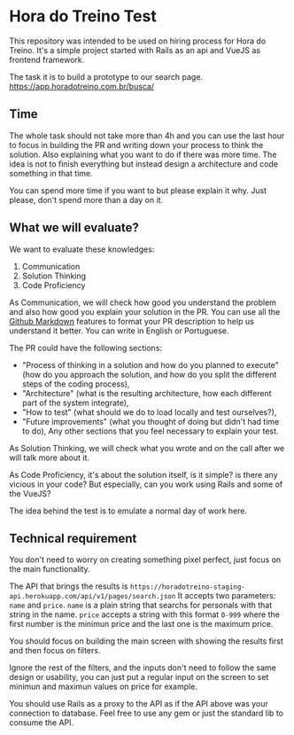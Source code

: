 # Hora do Treino Test

This repository was intended to be used on hiring process for Hora do Treino.
It's a simple project started with Rails as an api and VueJS as frontend framework.

The task it is to build a prototype to our search page. https://app.horadotreino.com.br/busca/

## Time

The whole task should not take more than 4h and you can use the last hour to focus in building
the PR and writing down your process to think the solution. Also explaining what you want to do
if there was more time. The idea is not to finish everything but instead design a architecture and
code something in that time.

You can spend more time if you want to but please explain it why. Just please, don't spend more than a day on it.

## What we will evaluate?

We want to evaluate these knowledges:

1. Communication
2. Solution Thinking
3. Code Proficiency

As Communication, we will check how good you understand the problem and also how good you explain
your solution in the PR. You can use all the
[Github Markdown](https://docs.github.com/en/get-started/writing-on-github/getting-started-with-writing-and-formatting-on-github/basic-writing-and-formatting-syntax)
features to format your PR description to help us understand it better.
You can write in English or Portuguese.

The PR could have the following sections:
- "Process of thinking in a solution and how do you planned to execute" (how do you approach the solution, and how do you split the different steps of the coding process),
- "Architecture" (what is the resulting architecture, how each different part of the system integrate),
- "How to test" (what should we do to load locally and test ourselves?),
- "Future improvements" (what you thought of doing but didn't had time to do),
Any other sections that you feel necessary to explain your test.

As Solution Thinking, we will check what you wrote and on the call after we will talk more about it.

As Code Proficiency, it's about the solution itself, is it simple? is there any vicious in your code?
But especially, can you work using Rails and some of the VueJS?

The idea behind the test is to emulate a normal day of work here.

## Technical requirement

You don't need to worry on creating something pixel perfect, just focus on the main functionality.

The API that brings the results is `https://horadotreino-staging-api.herokuapp.com/api/v1/pages/search.json`
It accepts two parameters: `name` and `price`. `name` is a plain string that searchs for personals with that string in the name.
`price` accepts a string with this format `0-999` where the first number is the minimun price and the last one is the maximum price.

You should focus on building the main screen with showing the results first and then focus on filters.

Ignore the rest of the filters, and the inputs don't need to follow the same design or usability, you can just put a regular input on the screen to set minimun and maximun values on price for example.

You should use Rails as a proxy to the API as if the API above was your connection to database. Feel free to use any gem or just the standard lib to consume the API.